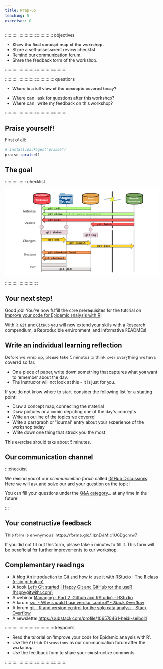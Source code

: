 ```yaml
---
title: Wrap-up
teaching: 5
exercises: 0
---
```


::::::::::::::::::::::::::::::::::::::: objectives

- Show the final concept map of the workshop.
- Share a self-assessment review checklist.
- Remind our communication forum.
- Share the feedback form of the workshop.

::::::::::::::::::::::::::::::::::::::::::::::::::

:::::::::::::::::::::::::::::::::::::::: questions

- Where is a full view of the concepts covered today?
<!--- How can I self-assess my progress using these tools?-->
- Where can I ask for questions after this workshop?
- Where can I write my feedback on this workshop?

::::::::::::::::::::::::::::::::::::::::::::::::::

## Praise yourself!

First of all:

```r
# install.packages("praise")
praise::praise()
```

## The goal

::::::::::::::::: checklist

![Complete workflow with actions, `git verb` commands, and spaces.](fig/cut-git-verb_map-11.png)

:::::::::::::::::::::::::::

## Your next step!

Good job! You've now fulfill the core prerequisites for the tutorial on [Improve your code for Epidemic analysis with R](https://epiverse-trace.github.io/research-compendium/introduction.html#why-improve-our-code-for-epidemic-analysis)!

With `R`, `Git` and `GitHub` you will now extend your skills with a Research compendium, a Reproducible environment, and informative READMEs!

## Write an individual learning reflection

Before we wrap up, please take 5 minutes to think over everything we have covered so far. 

- On a piece of paper, write down something that captures what you want to remember about the day. 
- The Instructor will not look at this - it is just for you.
 
If you do not know where to start, consider the following list for a starting point:

- Draw a concept map, connecting the material
- Draw pictures or a comic depicting one of the day's concepts
- Write an outline of the topics we covered
- Write a paragraph or "journal" entry about your experience of the workshop today
- Write down one thing that struck you the most

This exercise should take about 5 minutes.

## Our communication channel

:::checklist

We remind you of our _communication forum_ called [GitHub Discussions](https://github.com/epiverse-trace/git-rstudio-basics/discussions). Here we will ask and solve our and your question on the topic!

You can fill your questions under the [Q&A category](https://github.com/epiverse-trace/git-rstudio-basics/discussions/categories/q-a)... at any time in the future!

:::

## Your constructive feedback

This form is anonymous: <https://forms.gle/HznDJM1c1U6Bgdmw7>

If you did not fill out this form, please take 5 minutes to fill it. This form will be beneficial for further improvements to our workshop.

## Complementary readings

- A blog [An introduction to Git and how to use it with RStudio · The R class (r-bio.github.io)](https://r-bio.github.io/intro-git-rstudio/) 
- A book [Let’s Git started | Happy Git and GitHub for the useR (happygitwithr.com)](https://happygitwithr.com/index.html)
- A webinar [Managing - Part 2 (Github and RStudio) - RStudio](https://www.rstudio.com/resources/webinars/managing-part-2-github-and-rstudio/) 
- A forum [svn - Why should I use version control? - Stack Overflow](https://stackoverflow.com/questions/1408450/why-should-i-use-version-control)
- A forum [git - R and version control for the solo data analyst - Stack Overflow](https://stackoverflow.com/questions/2712421/r-and-version-control-for-the-solo-data-analyst)
- A newsletter <https://substack.com/profile/106570461-heidi-seibold>

:::::::::::::::::::::::::::::::::::::::: keypoints

- Read the tutorial on 'Improve your code for Epidemic analysis with R'.
- Use the `GitHub Discussions` as our communication forum after the workshop.
- Use the feedback form to share your constructive comments.

::::::::::::::::::::::::::::::::::::::::::::::::::

